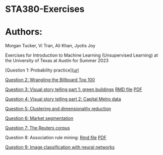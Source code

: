 # STA380-Exercises

# Authors:
Morgan Tucker, Vi Tran, Ali Khan, Jyotis Joy

Exercises for Introduction to Machine Learning (Unsupervised Learning) at the University of Texas at Austin for Summer 2023

[Question 1: Probability practice]([url](https://github.com/morgansaccount/STA380-Exercises/blob/main/Probability_Question_1%20(1).pdf)

[Question 2: Wrangling the Billboard Top 100]([url](https://github.com/morgansaccount/STA380-Exercises/blob/main/Wrangling%20The%20Billboard%20Top%20100.ipynb)https://github.com/morgansaccount/STA380-Exercises/blob/main/Wrangling%20The%20Billboard%20Top%20100.ipynb)

[Question 3: Visual story telling part 1: green buildings](url)
[RMD file]([url](https://github.com/morgansaccount/STA380-Exercises/blob/main/Visual%20story%20telling%20part%201%20GreenBuildings.Rmd))
[PDF]([url](https://github.com/morgansaccount/STA380-Exercises/blob/main/Visual%20story%20telling%20part%201%20GreenBuildings.pdf))

[Question 4: Visual story telling part 2: Capital Metro data]([url](https://github.com/morgansaccount/STA380-Exercises/blob/main/Visual%20story%20telling%20part%202.ipynb)https://github.com/morgansaccount/STA380-Exercises/blob/main/Visual%20story%20telling%20part%202.ipynb)

[Question 5: Clustering and dimensionality reduction](url)

[Question 6: Market segmentation]([url](https://github.com/morgansaccount/STA380-Exercises/blob/main/Market%20Segmentation.ipynb))

[Question 7: The Reuters corpus](url)

Question 8: Association rule mining:
[Rmd file]([url](https://github.com/morgansaccount/STA380-Exercises/blob/main/Association%20Rule%20Mininng.Rmd)https://github.com/morgansaccount/STA380-Exercises/blob/main/Association%20Rule%20Mininng.Rmd)
[PDF]([url](https://github.com/morgansaccount/STA380-Exercises/blob/main/Association-Rule-Mininng.pdf)https://github.com/morgansaccount/STA380-Exercises/blob/main/Association-Rule-Mininng.pdf)

[Question 9: Image classification with neural networks]([url](https://github.com/morgansaccount/STA380-Exercises/blob/main/Image%20Classification%20with%20Neural%20Networks%20(1).ipynb)https://github.com/morgansaccount/STA380-Exercises/blob/main/Image%20Classification%20with%20Neural%20Networks%20(1).ipynb)
